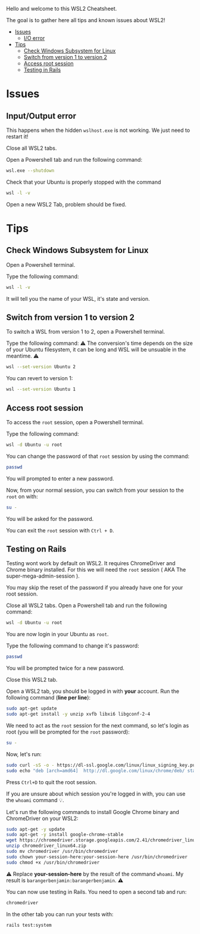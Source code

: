 Hello and welcome to this WSL2 Cheatsheet.

The goal is to gather here all tips and known issues about WSL2!

 - [Issues](https://github.com/lewagon/setup/blob/master/wsl_cheatsheet.md#issues)
    - [I/O error](https://github.com/lewagon/setup/blob/master/wsl_cheatsheet.md#inputoutput-error)
 - [Tips](https://github.com/lewagon/setup/blob/master/wsl_cheatsheet.md#tips)
    - [Check Windows Subsystem for Linux](https://github.com/lewagon/setup/blob/master/wsl_cheatsheet.md#check-windows-subsystem-for-linux)
    - [Switch from version 1 to version 2](https://github.com/lewagon/setup/blob/master/wsl_cheatsheet.md#switch-from-version-1-to-version-2)
    - [Access root session](https://github.com/lewagon/setup/blob/master/wsl_cheatsheet.md#access-root-session)
    - [Testing in Rails](https://github.com/lewagon/setup/blob/master/wsl_cheatsheet.md#testing-on-rails)

# Issues

## Input/Output error

This happens when the hidden `wslhost.exe` is not working. We just need to restart it!

Close all WSL2 tabs.

Open a Powershell tab and run the following command:
```bash
wsl.exe --shutdown
```
Check that your Ubuntu is properly stopped with the command
```bash
wsl -l -v
```

Open a new WSL2 Tab, problem should be fixed.


# Tips

## Check Windows Subsystem for Linux

Open a Powershell terminal.

Type the following command:
```bash
wsl -l -v
```

It will tell you the name of your WSL, it's state and version.


## Switch from version 1 to version 2

To switch a WSL from version 1 to 2, open a Powershell terminal.

Type the following command:
⚠️ The conversion's time depends on the size of your Ubuntu filesystem, it can be long and WSL will be unsuable in the meantime. ⚠️
```bash
wsl --set-version Ubuntu 2
```

You can revert to version 1:
```bash
wsl --set-version Ubuntu 1
```


## Access root session

To access the `root` session, open a Powershell terminal.

Type the following command:
```bash
wsl -d Ubuntu -u root
```

You can change the password of that `root` session by using the command:
```bash
passwd
```
You will prompted to enter a new password.

Now, from your normal session, you can switch from your session to the `root` on with:
```bash
su -
```

You will be asked for the password.

You can exit the `root` session with `Ctrl + D`.


## Testing on Rails

Testing wont work by default on WSL2. It requires ChromeDriver and Chrome binary installed. For this we will need the `root` session ( AKA The super-mega-admin-session ).

You may skip the reset of the password if you already have one for your root session.

Close all WSL2 tabs.
Open a Powershell tab and run the following command:
```bash
wsl -d Ubuntu -u root
```

You are now login in your Ubuntu as `root`.

Type the following command to change it's password:
```bash
passwd
```

You will be prompted twice for a new password.

Close this WSL2 tab.

Open a WSL2 tab, you should be logged in with **your** account. Run the following command (**line per line**):
```bash
sudo apt-get update
sudo apt-get install -y unzip xvfb libxi6 libgconf-2-4
```

We need to act as the `root` session for the next command, so let's login as root (you will be prompted for the `root` password):
```bash
su -
```
Now, let's run:
```bash
sudo curl -sS -o - https://dl-ssl.google.com/linux/linux_signing_key.pub | apt-key add
sudo echo "deb [arch=amd64]  http://dl.google.com/linux/chrome/deb/ stable main" >> /etc/apt/sources.list.d/google-chrome.list
```
Press `Ctrl+D` to quit the root session.

If you are unsure about which session you're logged in with, you can use the ```whoami``` command 💡.

Let's run the following commands to install Google Chrome binary and ChromeDriver on your WSL2:
```bash
sudo apt-get -y update
sudo apt-get -y install google-chrome-stable
wget https://chromedriver.storage.googleapis.com/2.41/chromedriver_linux64.zip
unzip chromedriver_linux64.zip
sudo mv chromedriver /usr/bin/chromedriver
sudo chown your-session-here:your-session-here /usr/bin/chromedriver
sudo chmod +x /usr/bin/chromedriver
```
⚠️ Replace **your-session-here** by the result of the command ```whoami```.
My result is ```barangerbenjamin:barangerbenjamin```. ⚠️

You can now use testing in Rails. You need to open a second tab and run:
```bash
chromedriver
```
In the other tab you can run your tests with:
```bash
rails test:system
```